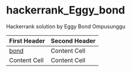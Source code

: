 # hackerrank_Eggy_bond
Hackerrank solution by Eggy Bond Ompusunggu 


| First Header  | Second Header |
| ------------- | ------------- |
| [bond](https://www.hackerrank.com/challenges/a-very-big-sum/problem)  | Content Cell  |
| Content Cell  | Content Cell  |
